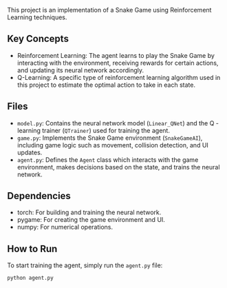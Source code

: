 This project is an implementation of a Snake Game using Reinforcement Learning techniques.

## Key Concepts
- Reinforcement Learning: The agent learns to play the Snake Game by interacting with the environment, receiving rewards for certain actions, and updating its neural network accordingly.
- Q-Learning: A specific type of reinforcement learning algorithm used in this project to estimate the optimal action to take in each state.

## Files
- `model.py`: Contains the neural network model (`Linear_QNet`) and the Q - learning trainer (`QTrainer`) used for training the agent.
- `game.py`: Implements the Snake Game environment (`SnakeGameAI`), including game logic such as movement, collision detection, and UI updates.
- `agent.py`: Defines the `Agent` class which interacts with the game environment, makes decisions based on the state, and trains the neural network.

## Dependencies
- torch: For building and training the neural network.
- pygame: For creating the game environment and UI.
- numpy: For numerical operations.

## How to Run
To start training the agent, simply run the `agent.py` file:
```sh
python agent.py


